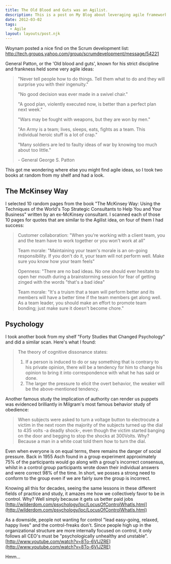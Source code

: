 ```yaml
---
title: The Old Blood and Guts was an Agilist.
description: This is a post on My Blog about leveraging agile frameworks.
date: 2012-03-02
tags:
  - Agile
layout: layouts/post.njk
---
```


Woynam posted a nice find on the Scrum development list:
http://tech.groups.yahoo.com/group/scrumdevelopment/message/54221

General Patton, or the 'Old blood and guts', known for his strict discipline and frankness held some very agile ideas:

> "Never tell people how to do things. Tell them what to do and they will surprise you with their ingenuity."
>
> "No good decision was ever made in a swivel chair."
>
> "A good plan, violently executed now, is better than a perfect plan next week."
>
> "Wars may be fought with weapons, but they are won by men."
>
> "An Army is a team; lives, sleeps, eats, fights as a team. This individual heroic stuff is a lot of crap."
>
> "Many soldiers are led to faulty ideas of war by knowing too much about too little."
>
> \- General George S. Patton

This got me wondering where else you might find agile ideas, so I took two books at random from my shelf and had a look.

## The McKinsey Way

I selected 10 random pages from the book "The McKinsey Way: Using the Techniques of the World's Top Strategic Consultants to Help You and Your Business" written by an ex-McKinsey consultant. I scanned each of those 10 pages for quotes that are similar to the Agilist idea, on four of them I had success:

> Customer collaboration: "When you're working with a client team, you and the team have to work together or you won't work at all"
>
> Team morale: "Maintaining your team's morale is an on-going responsibility. If you don't do it, your team will not perform well. Make sure you know how your team feels"
>
> Openness: "There are no bad ideas. No one should ever hesitate to open her mouth during a brainstorming session for fear of getting zinged with the words "that's a bad idea"
>
> Team morale: "It's a truism that a team will perform better and its members will have a better time if the team members get along well. As a team leader, you should make an effort to promote team bonding; just make sure it doesn't become chore."

## Psychology

I took another book from my shelf "Forty Studies that Changed Psychology" and did a similar scan. Here's what I found:

> The theory of cognitive dissonance states:
>
> 1. If a person is induced to do or say something that is contrary to his private opinion, there will be a tendency for him to change his opinion to bring it into correspondence with what he has said or done.
> 2. The larger the pressure to elicit the overt behavior, the weaker will be the above-mentioned tendency.

Another famous study the implication of authority can render us puppets was evidenced brilliantly in Milgram's most famous behavior study of obedience:

> When subjects were asked to turn a voltage button to electrocute a victim in the next room the majority of the subjects turned up the dial to 435 volts -a deadly shock-, even though the victim started banging on the door and begging to stop the shocks at 300Volts. Why? Because a man in a white coat told them how to turn the dial.

Even when everyone is on equal terms, there remains the danger of social pressure. Back in 1955 Asch found in a group experiment approximately 75% of the participants would go along with a group's incorrect consensus, whilst in a control group participants wrote down their individual answers and were correct 98% of the time. In short, we posses a strong need to conform to the group even if we are fairly sure the group is incorrect.

Knowing all this for decades, seeing the same lessons in these different fields of practice and study, it amazes me how we collectively favor to be in control. Why? Well simply because it gets us better paid jobs [http://wilderdom.com/psychology/loc/LocusOfControlWhatIs.html](http://wilderdom.com/psychology/loc/LocusOfControlWhatIs.html)

As a downside, people not wanting for control "lead easy-going, relaxed, happy lives" and the control-freaks don't. Since people high up in the organizational structure are more internally focused on control, it only follows all CEO's must be "psychologically unhealthy and unstable". [http://www.youtube.com/watch?v=8To-6VIJZRE](http://www.youtube.com/watch?v=8To-6VIJZRE)

Hmm...

